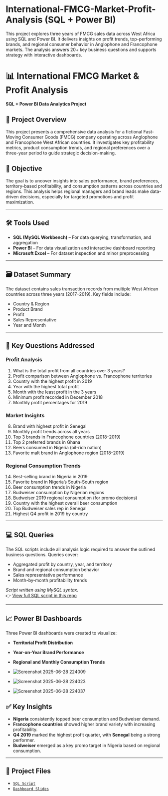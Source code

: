 # International-FMCG-Market-Profit-Analysis (SQL + Power BI)
This project explores three years of FMCG sales data across West Africa using SQL and Power BI. It delivers insights on profit trends, top-performing brands, and regional consumer behavior in Anglophone and Francophone markets. The analysis answers 20+ key business questions and supports strategy with interactive dashboards.
# 📊 International FMCG Market & Profit Analysis  
**SQL + Power BI Data Analytics Project**

## 🧩 Project Overview  
This project presents a comprehensive data analysis for a fictional Fast-Moving Consumer Goods (FMCG) company operating across Anglophone and Francophone West African countries. It investigates key profitability metrics, product consumption trends, and regional preferences over a three-year period to guide strategic decision-making.

## 🎯 Objective  
The goal is to uncover insights into sales performance, brand preferences, territory-based profitability, and consumption patterns across countries and regions. This analysis helps regional managers and brand leads make data-driven decisions, especially for targeted promotions and profit maximization.

---

## 🛠 Tools Used  
- **SQL (MySQL Workbench)** – For data querying, transformation, and aggregation  
- **Power BI** – For data visualization and interactive dashboard reporting  
- **Microsoft Excel** – For dataset inspection and minor preprocessing

---

## 🗃 Dataset Summary  
The dataset contains sales transaction records from multiple West African countries across three years (2017–2019). Key fields include:  
- Country & Region  
- Product Brand  
- Profit  
- Sales Representative  
- Year and Month  

---

## 📌 Key Questions Addressed  
### Profit Analysis  
1. What is the total profit from all countries over 3 years?  
2. Profit comparison between Anglophone vs. Francophone territories  
3. Country with the highest profit in 2019  
4. Year with the highest total profit  
5. Month with the least profit in the 3 years  
6. Minimum profit recorded in December 2018  
7. Monthly profit percentages for 2019  

### Market Insights  
8. Brand with highest profit in Senegal  
9. Monthly profit trends across all years  
10. Top 3 brands in Francophone countries (2018–2019)  
11. Top 2 preferred brands in Ghana  
12. Beers consumed in Nigeria (oil-rich nation)  
13. Favorite malt brand in Anglophone region (2018–2019)  

### Regional Consumption Trends  
14. Best-selling brand in Nigeria in 2019  
15. Favorite brand in Nigeria’s South-South region  
16. Beer consumption trends in Nigeria  
17. Budweiser consumption by Nigerian regions  
18. Budweiser 2019 regional consumption (for promo decisions)  
19. Country with the highest overall beer consumption  
20. Top Budweiser sales rep in Senegal  
21. Highest Q4 profit in 2019 by country 

---

## 💻 SQL Queries  
The SQL scripts include all analysis logic required to answer the outlined business questions. Queries cover:  
- Aggregated profit by country, year, and territory  
- Brand and regional consumption behavior  
- Sales representative performance  
- Month-by-month profitability trends

*Script written using MySQL syntax.*  
👉 [View full SQL script in this repo](https://github.com/AhnieP/International-FMCG-Market-Profit-Analysis/blob/main/PAUL%20ANNA%20SQL%20DAP%20PROJECT%20SCRIPT.sql)

---

## 📈 Power BI Dashboards  
Three Power BI dashboards were created to visualize:  
- **Territorial Profit Distribution**  
- **Year-on-Year Brand Performance**  
- **Regional and Monthly Consumption Trends**

- ![Screenshot 2025-06-28 224009](https://github.com/user-attachments/assets/bc65a4f9-27d3-45be-974a-2e3eaedd086b)
- ![Screenshot 2025-06-28 224023](https://github.com/user-attachments/assets/cb8a39e5-643a-480f-a32e-0619ed479f63)
- ![Screenshot 2025-06-28 224037](https://github.com/user-attachments/assets/f3df7cf3-39c9-4592-8337-573f78e6df3a)


## ✅ Key Insights  
- **Nigeria** consistently topped beer consumption and Budweiser demand.  
- **Francophone countries** showed higher brand variety with increasing profitability.  
- **Q4 2019** marked the highest profit quarter, with **Senegal** being a strong performer.  
- **Budweiser** emerged as a key promo target in Nigeria based on regional consumption.

---

## 📂 Project Files  
- [`SQL Script`](https://github.com/AhnieP/International-FMCG-Market-Profit-Analysis/blob/main/PAUL%20ANNA%20SQL%20DAP%20PROJECT%20SCRIPT.sql)  
- [`Dashboard Slides`](https://github.com/user-attachments/files/20964719/PAUL.ANNA.SQL.VISULAIZATION.DAP.PROJECT.pptx)




